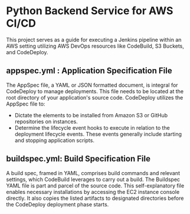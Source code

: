# Python Backend Service for AWS CI/CD 

This project serves as a guide for executing a Jenkins pipeline within an AWS setting utilizing AWS DevOps resources like CodeBuild, S3 Buckets, and CodeDeploy.



## appspec.yml :  Application Specification File
The AppSpec file, a YAML or JSON formatted document, is integral for CodeDeploy to manage deployments. This file needs to be located at the root directory of your application's source code. CodeDeploy utilizes the AppSpec file to:


* Dictate the elements to be installed from Amazon S3 or GitHub repositories on instances.
* Determine the lifecycle event hooks to execute in relation to the deployment lifecycle events. These events generally include starting and stopping application scripts.


## buildspec.yml: Build Specification File
A build spec, framed in YAML, comprises build commands and relevant settings, which CodeBuild leverages to carry out a build. The Buildspec YAML file is part and parcel of the source code. This self-explanatory file enables necessary installations by accessing the EC2 instance console directly. It also copies the listed artifacts to designated directories before the CodeDeploy deployment phase starts.




